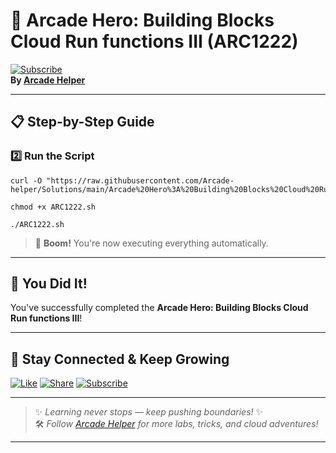 
# 🚀 Arcade Hero: Building Blocks Cloud Run functions III (ARC1222)  
[![Subscribe](https://img.shields.io/badge/Subscribe-YouTube-red?style=for-the-badge&logo=youtube)](https://www.youtube.com/@ArcadeHelper1418)  
**By [Arcade Helper](https://www.youtube.com/@ArcadeHelper1418)**

---

## 📋 Step-by-Step Guide

### 2️⃣ Run the Script
```
curl -O "https://raw.githubusercontent.com/Arcade-helper/Solutions/main/Arcade%20Hero%3A%20Building%20Blocks%20Cloud%20Run%20functions%20III/ARC1222.sh"

chmod +x ARC1222.sh

./ARC1222.sh
```
> 🚀 **Boom!** You're now executing everything automatically.

---

## 🎉 You Did It!  
You've successfully completed the **Arcade Hero: Building Blocks Cloud Run functions III**!

---

## 🌟 Stay Connected & Keep Growing

[![Like](https://img.shields.io/badge/Like-❤️-pink?style=for-the-badge)](https://www.youtube.com/@ArcadeHelper1418) 
[![Share](https://img.shields.io/badge/Share-🔁-blue?style=for-the-badge)](https://www.youtube.com/@ArcadeHelper1418) 
[![Subscribe](https://img.shields.io/badge/Subscribe-🔔-red?style=for-the-badge)](https://www.youtube.com/@ArcadeHelper1418)

---

> ✨ *Learning never stops — keep pushing boundaries!* ✨  
> 🛠️ *Follow [Arcade Helper](https://www.youtube.com/@ArcadeHelper1418) for more labs, tricks, and cloud adventures!*

---
